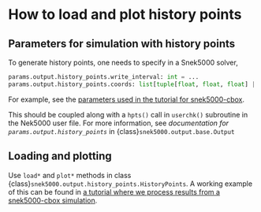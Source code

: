 # How to load and plot history points

## Parameters for simulation with history points

To generate history points, one needs to specify in a Snek5000 solver,

```py
params.output.history_points.write_interval: int = ...
params.output.history_points.coords: list[tuple[float, float, float] | tuple[float, float]] = ...
```

For example, see the
[parameters used in the tutorial for snek5000-cbox](../tuto_cbox.md#initialize-and-setup-simulation-parameters).

This should be coupled along with a `hpts()` call in `userchk()` subroutine in the
Nek5000 user file. For more information, see *documentation for
`params.output.history_points`* in {class}`snek5000.output.base.Output`

## Loading and plotting

Use `load*` and `plot*` methods in class
{class}`snek5000.output.history_points.HistoryPoints`. A working example of this can be
found in
[a tutorial where we process results from a snek5000-cbox simulation](../tuto_cbox.md#postprocessing).
